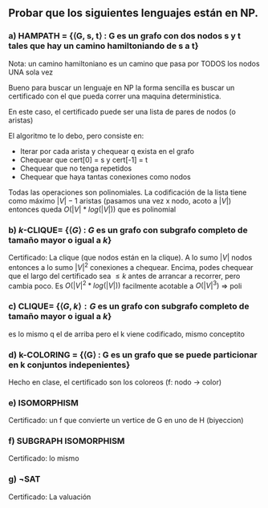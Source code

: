 ## Probar que los siguientes lenguajes están en NP.

### a) HAMPATH = {⟨G, s, t⟩ : G es un grafo con dos nodos s y t tales que hay un camino hamiltoniando de s a t}

Nota: un camino hamiltoniano es un camino que pasa por TODOS los nodos UNA sola vez

Bueno para buscar un lenguaje en NP la forma sencilla es buscar un certificado con el que pueda correr una maquina deterministica.

En este caso, el certificado puede ser una lista de pares de nodos (o aristas)

El algoritmo te lo debo, pero consiste en:
- Iterar por cada arista y chequear q exista en el grafo
- Chequear que cert[0] = s y cert[-1] = t
- Chequear que no tenga repetidos 
- Chequear que haya tantas conexiones como nodos

Todas las operaciones son polinomiales. La codificación de la lista tiene como máximo $|V|-1$ aristas (pasamos una vez x nodo, acoto a $|V|$) entonces queda $O(|V| * log(|V|))$ que es polinomial

### b) $k$-CLIQUE= {$⟨G⟩$ : $G$ es un grafo con subgrafo completo de tamaño mayor o igual a $k$}

Certificado: La clique (que nodos están en la clique). A lo sumo $|V|$ nodos entonces a lo sumo $|V|^2$ conexiones a chequear. Encima, podes chequear que el largo del certificado sea $\leq k$ antes de arrancar a recorrer, pero cambia poco. Es $O(|V|^2 * log(|V|))$ facilmente acotable a $O(|V|^3)$ => poli

### c) CLIQUE= {$⟨G, k⟩ : G$ es un grafo con subgrafo completo de tamaño mayor o igual a $k$}

es lo mismo q el de arriba pero el k viene codificado, mismo conceptito

### d) k-COLORING = {⟨G⟩ : G es un grafo que se puede particionar en k conjuntos indepenientes}

Hecho en clase, el certificado son los coloreos (f: nodo -> color)

### e) ISOMORPHISM

Certificado: un f que convierte un vertice de G en uno de H (biyeccion)

### f) SUBGRAPH ISOMORPHISM

Certificado: lo mismo

### g) $\neg$SAT

Certificado: La valuación
